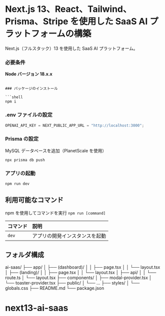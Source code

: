 # Next.js 13、React、Tailwind、Prisma、Stripe を使用した SaaS AI プラットフォームの構築

Next.js（フルスタック）13 を使用した SaaS AI プラットフォーム。

### 必要条件

**Node バージョン 18.x.x**

````

### パッケージのインストール

```shell
npm i
````

### .env ファイルの設定

```js
OPENAI_API_KEY = NEXT_PUBLIC_APP_URL = "http://localhost:3000";
```

### Prisma の設定

MySQL データベースを追加（PlanetScale を使用）

```shell
npx prisma db push
```

### アプリの起動

```shell
npm run dev
```

## 利用可能なコマンド

npm を使用してコマンドを実行 `npm run [command]`

| コマンド | 説明                           |
| :------- | :----------------------------- |
| `dev`    | アプリの開発インスタンスを起動 |

## フォルダ構成

ai-saas/
├── app/
│ ├── (dashboard)/
│ │ ├── page.tsx
│ │ └── layout.tsx
│ ├── (landing)/
│ │ ├── page.tsx
│ │ └── layout.tsx
│ ├── api/
│ │ └── route.ts
│ └── layout.tsx
├── components/
│ ├── modal-provider.tsx
│ └── toaster-provider.tsx
├── public/
│ └── ...
├── styles/
│ └── globals.css
├── README.md
└── package.json

# next13-ai-saas
